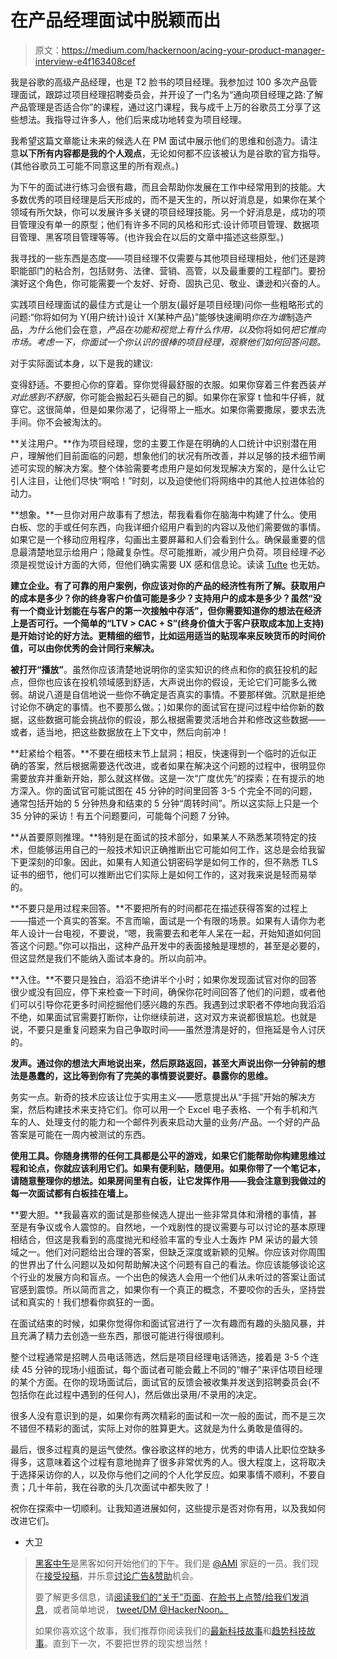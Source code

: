 # 在产品经理面试中脱颖而出

> 原文：<https://medium.com/hackernoon/acing-your-product-manager-interview-e4f163408cef>

我是谷歌的高级产品经理，也是 T2 脸书的项目经理。我参加过 100 多次产品管理面试，跟踪过项目经理招聘委员会，并开设了一门名为“通向项目经理之路:了解产品管理是否适合你”的课程，通过这门课程，我与成千上万的谷歌员工分享了这些想法。我指导过许多人，他们后来成功地转变为项目经理。

我希望这篇文章能让未来的候选人在 PM 面试中展示他们的思维和创造力。请注意**以下所有内容都是我的个人观点**，无论如何都不应该被认为是谷歌的官方指导。(其他谷歌员工可能不同意这里的所有观点。)

为下午的面试进行练习会很有趣，而且会帮助你发展在工作中经常用到的技能。大多数优秀的项目经理是后天形成的，而不是天生的，所以好消息是，如果你在某个领域有所欠缺，你可以发展许多关键的项目经理技能。另一个好消息是，成功的项目管理没有单一的原型；他们有许多不同的风格和形式:设计师项目管理、数据项目管理、黑客项目管理等等。(也许我会在以后的文章中描述这些原型。)

我寻找的一些东西是态度——项目经理不仅需要与其他项目经理相处，他们还是跨职能部门的粘合剂，包括财务、法律、营销、高管，以及最重要的工程部门。要扮演好这个角色，你可能需要一个友好、好奇、固执己见、敬业、谦逊和兴奋的人。

实践项目经理面试的最佳方式是让一个朋友(最好是项目经理)问你一些粗略形式的问题:“你将如何为 Y(用户统计)设计 X(某种产品)”能够快速阐明*你在为谁*制造产品，*为什么*他们会在意，*产品在功能和视觉上有什么作用，以及*你将如何*把它推向市场。考虑一下，你面试一个你认识的很棒的项目经理，观察他们如何回答问题。*

对于实际面试本身，以下是我的建议:

变得舒适。不要担心你的穿着。穿你觉得最舒服的衣服。如果你穿着三件套西装*并对此感到不舒服*，你可能会搬起石头砸自己的脚。如果你在家穿 t 恤和牛仔裤，就穿它。这很简单，但是如果你渴了，记得带上一瓶水。如果你需要撒尿，要求去洗手间。你不会被淘汰的。

**关注用户。**作为项目经理，您的主要工作是在明确的人口统计中识别潜在用户，理解他们目前面临的问题，想象他们的状况有所改善，并以足够的技术细节阐述可实现的解决方案。整个体验需要考虑用户是如何发现解决方案的，是什么让它引人注目，让他们尽快“啊哈！”时刻，以及迫使他们将网络中的其他人拉进体验的动力。

**想象。**一旦你对用户故事有了想法，帮我看看你在脑海中构建了什么。使用白板、您的手或任何东西，向我详细介绍用户看到的内容以及他们需要做的事情。如果它是一个移动应用程序，勾画出主要屏幕和人们会看到什么。确保最重要的信息最清楚地显示给用户；隐藏复杂性。尽可能推断，减少用户负荷。项目经理*不*必须是视觉设计方面的大师，但他们确实需要 UX 感和信息论。读读 [Tufte](https://www.amazon.com/Visual-Display-Quantitative-Information/dp/0961392142) 也无妨。

**建立企业。有了可靠的用户案例，你应该对你的产品的经济性有所了解。获取用户的成本是多少？你的终身客户价值可能是多少？支持用户的成本是多少？虽然“没有一个商业计划能在与客户的第一次接触中存活”，但你需要知道你的想法在经济上是否可行。一个简单的“LTV > CAC + S”(终身价值大于客户获取成本加上支持)是开始讨论的好方法。更精细的细节，比如运用适当的贴现率来反映货币的时间价值，可以由你优秀的会计同行来解决。**

**被打开“播放”**。虽然你应该清楚地说明你的坚实知识的终点和你的疯狂投机的起点，但你也应该在投机领域感到舒适，大声说出你的假设，无论它们可能多么微弱。胡说八道是自信地说一些你不确定是否真实的事情。不要那样做。沉默是拒绝讨论你不确定的事情。也不要那么做。；)如果你的面试官在提问过程中给你新的数据，这些数据可能会挑战你的假设，那么根据需要灵活地合并和修改这些数据——或者，适当地，把这些数据放在上下文中，然后向前冲！

**赶紧给个粗答。**不要在细枝末节上鼠洞；相反，快速得到一个临时的近似正确的答案，然后根据需要迭代改进，或者如果在解决这个问题的过程中，很明显你需要放弃并重新开始，那么就这样做。这是一次“广度优先”的探索；在有提示的地方深入。你的面试官可能试图在 45 分钟的时间里回答 3-5 个完全不同的问题，通常包括开始的 5 分钟热身和结束的 5 分钟“周转时间”。所以这实际上只是一个 35 分钟的采访！有五个问题要问，可能每个问题 7 分钟。

**从首要原则推理。**特别是在面试的技术部分，如果某人不熟悉某项特定的技术，但能够运用自己的一般技术知识正确推断出它可能如何工作，这总是会给我留下更深刻的印象。因此，如果有人知道公钥密码学是如何工作的，但不熟悉 TLS 证书的细节，他们可以推断出它们实际上是如何工作的，这对我来说是轻而易举的。

**不要只是用过程来回答。**不要把所有的时间都花在描述获得答案的过程上——描述一个真实的答案。不言而喻，面试是一个有限的场景。如果有人请你为老年人设计一台电视，不要说，“嗯，我需要去和老年人呆在一起，开始知道如何回答这个问题。”你可以指出，这种产品开发中的表面接触是理想的，甚至是必要的，但这显然是我们不能纳入面试本身的。所以向前冲。

**入住。**不要只是独白，滔滔不绝讲半个小时；如果你发现面试官对你的回答很少或没有回应，停下来检查一下时间，确保你花时间回答了他们的问题，或者他们可以引导你花更多时间挖掘他们感兴趣的东西。我遇到过求职者不停地向我滔滔不绝，如果面试官需要打断你，让你继续前进，这对双方来说都很尴尬。也就是说，不要只是重复问题来为自己争取时间——虽然澄清是好的，但拖延是令人讨厌的。

**发声。通过你的想法大声地说出来，然后原路返回，甚至大声说出你一分钟前的想法是愚蠢的，这比等到你有了完美的事情要说要好。暴露你的思维。**

务实一点。新奇的技术应该让位于实用主义——愿意提出从“手摇”开始的解决方案，然后构建技术来支持它们。你可以用一个 Excel 电子表格、一个有手机和汽车的人、处理支付的能力和一个邮件列表来启动大量的业务/产品。一个好的产品答案是可能在一周内被测试的东西。

**使用工具。你随身携带的任何工具都是公平的游戏，如果它们能帮助你构建思维过程和论点，你就应该利用它们。如果有便利贴，随便用。如果你带了一个笔记本，请随意整理你的想法。如果房间里有白板，让它发挥作用——我会注意到我做过的每一次面试都有白板挂在墙上。**

**要大胆。**我最喜欢的面试是那些候选人提出一些非常具体和滑稽的事情，甚至是有争议或令人震惊的。自然地，一个戏剧性的提议需要与可以讨论的基本原理相结合，但这是我看到的高度抛光和经验丰富的专业人士轰炸 PM 采访的最大领域之一。他们对问题给出合理的答案，但缺乏深度或新颖的见解。你应该对你周围的世界出了什么问题以及如何帮助解决这个问题有自己的看法。你应该能够谈论这个行业的发展方向和盲点。一个出色的候选人会用一个他们从未听过的答案让面试官感到震惊。所以简而言之，如果你有一个真正的概念，不要咬你的舌头，坚持尝试和真实的！我们想看你疯狂的一面。

在面试结束的时候，如果你觉得你和面试官进行了一次有趣而有趣的头脑风暴，并且充满了精力去创造一些东西，那很可能进行得很顺利。

整个过程通常是招聘人员电话筛选，然后是项目经理电话筛选，接着是 3-5 个连续 45 分钟的现场小组面试，每个面试者可能会戴上不同的“帽子”来评估项目经理的某个方面。在你的现场面试后，面试官的反馈会被收集并发送到招聘委员会(不包括你在此过程中遇到的任何人)，然后做出录用/不录用的决定。

很多人没有意识到的是，如果你有两次精彩的面试和一次一般的面试，而不是三次不错但不精彩的面试，实际上对你的胜算更大。这就是为什么勇敢是值得的。

最后，很多过程真的是运气使然。像谷歌这样的地方，优秀的申请人比职位空缺多得多，这意味着这个过程有意地抛弃了很多非常优秀的人。很大程度上，这将取决于选择采访你的人，以及你与他们之间的个人化学反应。如果事情不顺利，不要自责；几十年前，我在谷歌的头几次面试中都失败了！

祝你在探索中一切顺利。让我知道进展如何，这些提示是否对你有用，以及我如何改进它们。

*   大卫

> [黑客中午](http://bit.ly/Hackernoon)是黑客如何开始他们的下午。我们是 [@AMI](http://bit.ly/atAMIatAMI) 家庭的一员。我们现在[接受投稿](http://bit.ly/hackernoonsubmission)，并乐意[讨论广告&赞助](mailto:partners@amipublications.com)机会。
> 
> 要了解更多信息，请[阅读我们的“关于”页面](https://goo.gl/4ofytp)、[在脸书上点赞/给我们发消息](http://bit.ly/HackernoonFB)，或者简单地说， [tweet/DM @HackerNoon。](https://goo.gl/k7XYbx)
> 
> 如果你喜欢这个故事，我们推荐你阅读我们的[最新科技故事](http://bit.ly/hackernoonlatestt)和[趋势科技故事](https://hackernoon.com/trending)。直到下一次，不要把世界的现实想当然！